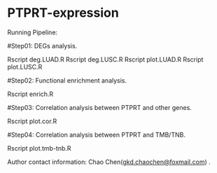 # PTPRT-expression

Running Pipeline:

#Step01: DEGs analysis.

Rscript deg.LUAD.R
Rscript deg.LUSC.R
Rscript plot.LUAD.R
Rscript plot.LUSC.R

#Step02: Functional enrichment analysis.

Rscript enrich.R

#Step03: Correlation analysis between PTPRT and other genes.

Rscript plot.cor.R

#Step04: Correlation analysis between PTPRT and TMB/TNB.

Rscript plot.tmb-tnb.R

Author contact information: Chao Chen(gkd.chaochen@foxmail.com) .

